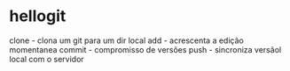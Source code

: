 # hellogit
clone - clona um git para um dir local
add - acrescenta a edição momentanea
commit - compromisso de versões
push - sincroniza versãol local com o servidor
